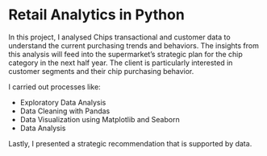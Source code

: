 # Retail Analytics in Python

In this project, I analysed Chips transactional and customer data to understand the current purchasing trends and behaviors. 
The insights from this analysis will feed into the supermarket’s strategic plan for the chip category in the next half year.
The client is particularly interested in customer segments and their chip purchasing behavior.

I carried out processes like:

- Exploratory Data Analysis
- Data Cleaning with Pandas
- Data Visualization using Matplotlib and Seaborn
- Data Analysis

Lastly, I presented a strategic recommendation that is supported by data.
